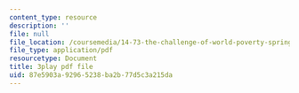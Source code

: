 ```yaml
---
content_type: resource
description: ''
file: null
file_location: /coursemedia/14-73-the-challenge-of-world-poverty-spring-2011/87e5903a92965238ba2b77d5c3a215da_LERsET25_l0.pdf
file_type: application/pdf
resourcetype: Document
title: 3play pdf file
uid: 87e5903a-9296-5238-ba2b-77d5c3a215da
---
```

